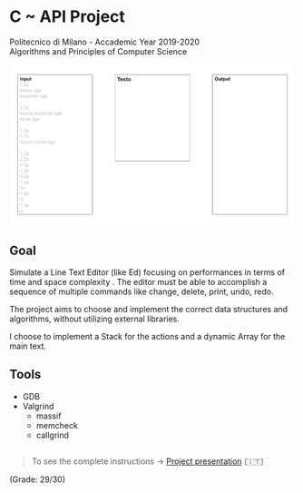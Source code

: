 # C ~ API Project
Politecnico di Milano - Accademic Year 2019-2020  
Algorithms and Principles of Computer Science

![Example](Example.gif)

## Goal
Simulate a Line Text Editor (like Ed) focusing on performances in terms of time and space complexity .
The editor must be able to accomplish a sequence of multiple commands like change, delete, print, undo, redo.

The project aims to choose and implement the correct data structures and algorithms, without utilizing external libraries.

I choose to implement a Stack for the actions and a dynamic Array for the main text.

## Tools
- GDB
- Valgrind
  - massif
  - memcheck
  - callgrind

##
> To see the complete instructions -> [Project presentation](Specifica_progetto_prova_finale_2020.pdf) (:it:)


(Grade: 29/30)
